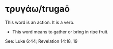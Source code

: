 # τρυγάω/trugaō
This word is an action. It is a verb.
* This word means to gather or bring in ripe fruit.

See: Luke 6:44; Revelation 14:18, 19
